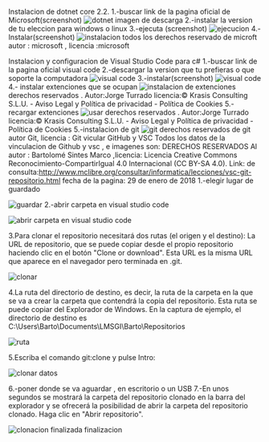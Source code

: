 Instalacion de dotnet core 2.2.
1.-buscar link de la pagina oficial de Microsoft(screenshot)
![dotnet imagen de descarga](https://user-images.githubusercontent.com/47792507/65203626-60e6a080-da40-11e9-8774-babf1c3f83cc.png)
2.-instalar  la version  de tu eleccion para windows o linux
3.-ejecuta (screenshot)
![ejecucion](https://user-images.githubusercontent.com/47792507/65207319-1bc56d00-da46-11e9-9197-8df9e21b6094.png)
4.-Instalar(screenshot)
![instalacion](https://user-images.githubusercontent.com/47792507/65207446-7a8ae680-da46-11e9-9309-c3a2a08e647d.png)
todos los derechos reservado de microft
autor : microsoft , licencia :microsoft

Instalacion y configuracion de Visual Studio Code para c#
1.-buscar link de la pagina oficial visual code
2.-descargar la version que tu prefieras o que soporte la computadora 
![visual code](https://user-images.githubusercontent.com/47792507/65207793-cf7b2c80-da47-11e9-9e51-cfaf9b39b54c.png)
3.-instalar(screenshot)
![visual code](https://user-images.githubusercontent.com/47792507/65208072-bb83fa80-da48-11e9-80a4-79e22e698cb0.png)
4.- instalar extenciones que se ocupan
![instalacion de extenciones](https://user-images.githubusercontent.com/47792507/65208415-e0c53880-da49-11e9-86eb-1e6fb1fdd447.png)
derechos reservados . Autor:Jorge Turrado licencia:© Krasis Consulting S.L.U. - Aviso Legal y Política de privacidad - Política de Cookies
5.-recargar extenciones
![usar](https://user-images.githubusercontent.com/47792507/65208837-10c10b80-da4b-11e9-8e55-4bffc8df202d.png)
derechos reservados . Autor:Jorge Turrado licencia:© Krasis Consulting S.L.U. - Aviso Legal y Política de privacidad - Política de Cookies
5.-instalacion de git
![git](https://user-images.githubusercontent.com/47792507/65209035-aceb1280-da4b-11e9-8722-ba50549be4b4.png)
derechos reservados  de git
autor Git, licencia : Git
vicular GitHub y VSC
Todos los datos de la vinculacion de Github y vsc , e imagenes son: 
DERECHOS RESERVADOS Al autor : Bartolomé Sintes Marco ,licencia:  Licencia Creative Commons Reconocimiento-CompartirIgual 4.0 Internacional (CC BY-SA 4.0). Link: de consulta:http://www.mclibre.org/consultar/informatica/lecciones/vsc-git-repositorio.html
fecha de la pagina: 29 de enero de 2018
1.-elegir lugar de guardado

![guardar](https://user-images.githubusercontent.com/47792507/65209458-13bcfb80-da4d-11e9-8559-7aaece877a98.png)
2.-abrir carpeta en visual studio code

![abrir carpeta en visual studio code](https://user-images.githubusercontent.com/47792507/65209564-6ac2d080-da4d-11e9-8953-7e0b68dfa8e1.png)

3.Para clonar el repositorio necesitará dos rutas (el origen y el destino):
La URL de repositorio, que se puede copiar desde el propio repositorio haciendo clic en el botón "Clone or download".
Esta URL es la misma URL que aparece en el navegador pero terminada en .git.

![clonar](https://user-images.githubusercontent.com/47792507/65209813-02c0ba00-da4e-11e9-879f-e35797b889b3.png)

4.La ruta del directorio de destino, es decir, la ruta de la carpeta en la que se va a crear la carpeta que contendrá la copia del repositorio. Esta ruta se puede copiar del Explorador de Windows.
En la captura de ejemplo, el directorio de destino es C:\Users\Barto\Documents\LMSGI\Barto\Repositorios

![ruta](https://user-images.githubusercontent.com/47792507/65209947-61863380-da4e-11e9-82a1-d8adac755585.png)


5.Escriba el comando git:clone y pulse Intro:

![clonar datos](https://user-images.githubusercontent.com/47792507/65210058-bf1a8000-da4e-11e9-9d28-1174b9eb03f9.png)

6.-poner donde se va aguardar , en escritorio  o un USB
7.-En unos segundos se mostrará la carpeta del repositorio clonado en la barra del explorador y se ofrecerá la posibilidad de abrir la carpeta del repositorio clonado. Haga clic en "Abrir repositorio".

![clonacion finalizada](https://user-images.githubusercontent.com/47792507/65210160-23d5da80-da4f-11e9-8fb7-3aabddecdc4c.png)
finalizacion 






